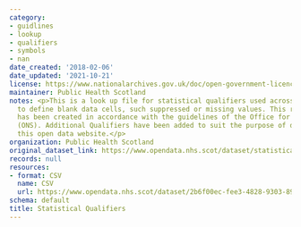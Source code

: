 ```yaml
---
category:
- guidlines
- lookup
- qualifiers
- symbols
- nan
date_created: '2018-02-06'
date_updated: '2021-10-21'
license: https://www.nationalarchives.gov.uk/doc/open-government-licence/version/3/
maintainer: Public Health Scotland
notes: <p>This is a look up file for statistical qualifiers used across all datasets
  to define blank data cells, such suppressed or missing values. This reference file
  has been created in accordance with the guidelines of the Office for National Statistics
  (ONS). Additional Qualifiers have been added to suit the purpose of data across
  this open data website.</p>
organization: Public Health Scotland
original_dataset_link: https://www.opendata.nhs.scot/dataset/statistical-qualifiers
records: null
resources:
- format: CSV
  name: CSV
  url: https://www.opendata.nhs.scot/dataset/2b6f00ec-fee3-4828-9303-89f31b436d2a/resource/b80f9af0-b115-4245-b591-fb22775226c4/download/statisticalqualifiers24052019.csv
schema: default
title: Statistical Qualifiers
---
```

